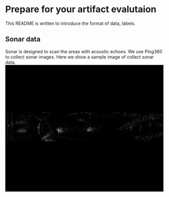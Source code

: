 # Prepare for your artifact evalutaion
This README is written to introduce the format of data, labels.

## Sonar data
Sonar is designed to scan the areas with acoustic echoes. We use Ping360 to collect sonar images. Here we show a sample image of collect sonar data.
![image](https://github.com/xtgg4310/AquaScan_Artifact/blob/main/image_reconstruction/AquaScan_data/figure/sample.png)

